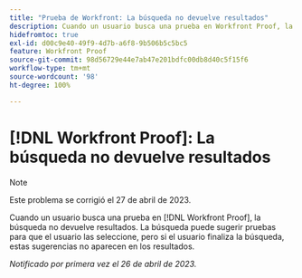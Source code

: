 ```yaml
---
title: "Prueba de Workfront: La búsqueda no devuelve resultados"
description: Cuando un usuario busca una prueba en Workfront Proof, la búsqueda no devuelve ningún resultado. La búsqueda puede sugerir pruebas para que el usuario las seleccione, pero si el usuario finaliza la búsqueda, estas sugerencias no aparecen en los resultados.
hidefromtoc: true
exl-id: d00c9e40-49f9-4d7b-a6f8-9b506b5c5bc5
feature: Workfront Proof
source-git-commit: 98d56729e44e7ab47e201bdfc00db8d40c5f15f6
workflow-type: tm+mt
source-wordcount: '98'
ht-degree: 100%

---
```


# [!DNL Workfront Proof]: La búsqueda no devuelve resultados

>[!NOTE]
>
>Este problema se corrigió el 27 de abril de 2023.

Cuando un usuario busca una prueba en [!DNL Workfront Proof], la búsqueda no devuelve resultados. La búsqueda puede sugerir pruebas para que el usuario las seleccione, pero si el usuario finaliza la búsqueda, estas sugerencias no aparecen en los resultados.

_Notificado por primera vez el 26 de abril de 2023._
